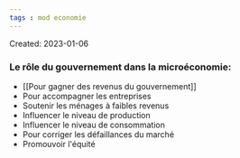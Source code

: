 ```yaml
---
tags : mod economie
---
```

Created: 2023-01-06

### Le rôle du gouvernement dans la microéconomie: 
-   [[Pour gagner des revenus du gouvernement]]
-   Pour accompagner les entreprises
-   Soutenir les ménages à faibles revenus
-   Influencer le niveau de production
-   Influencer le niveau de consommation
-   Pour corriger les défaillances du marché
-   Promouvoir l'équité